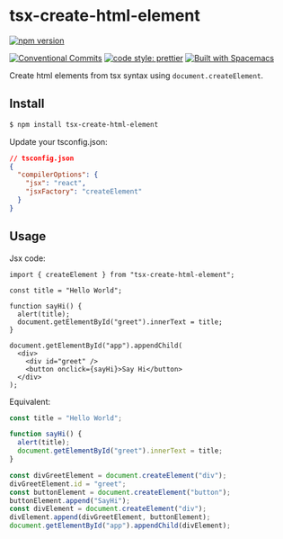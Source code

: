 # tsx-create-html-element

[![npm version](https://img.shields.io/npm/v/tsx-create-html-element.svg)](https://www.npmjs.com/package/tsx-create-html-element)

[![Conventional Commits](https://img.shields.io/badge/Conventional%20Commits-1.0.0-yellow.svg)](https://conventionalcommits.org)
[![code style: prettier](https://img.shields.io/badge/code_style-prettier-ff69b4.svg?style=flat-square)](https://github.com/prettier/prettier)
[![Built with Spacemacs](https://cdn.rawgit.com/syl20bnr/spacemacs/442d025779da2f62fc86c2082703697714db6514/assets/spacemacs-badge.svg)](http://spacemacs.org)

Create html elements from tsx syntax using `document.createElement`.

## Install

```sh
$ npm install tsx-create-html-element
```

Update your tsconfig.json:

```json
// tsconfig.json
{
  "compilerOptions": {
    "jsx": "react",
    "jsxFactory": "createElement"
  }
}
```

## Usage

Jsx code:

```tsx
import { createElement } from "tsx-create-html-element";

const title = "Hello World";

function sayHi() {
  alert(title);
  document.getElementById("greet").innerText = title;
}

document.getElementById("app").appendChild(
  <div>
    <div id="greet" />
    <button onclick={sayHi}>Say Hi</button>
  </div>
);
```

Equivalent:

```ts
const title = "Hello World";

function sayHi() {
  alert(title);
  document.getElementById("greet").innerText = title;
}

const divGreetElement = document.createElement("div");
divGreetElement.id = "greet";
const buttonElement = document.createElement("button");
buttonElement.append("SayHi");
const divElement = document.createElement("div");
divElement.append(divGreetElement, buttonElement);
document.getElementById("app").appendChild(divElement);
```

